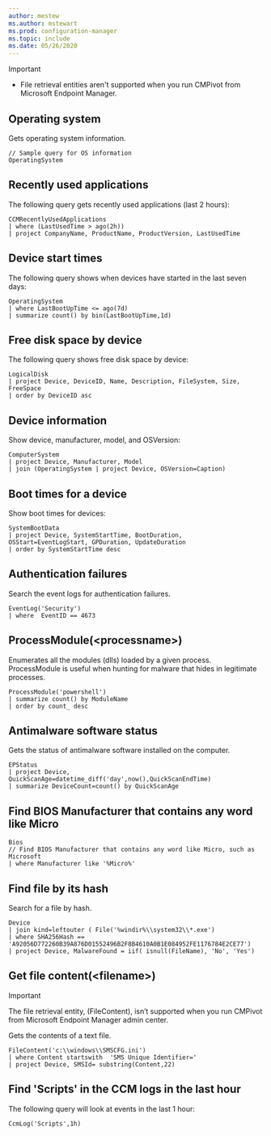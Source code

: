 ```yaml
---
author: mestew
ms.author: mstewart
ms.prod: configuration-manager
ms.topic: include
ms.date: 05/26/2020
---
```


<!--This file is shared by the CMPivot script samples articles for both Microsoft Endpoint Manager tenant attach and Configuration Manager-->

> [!Important]
> - File retrieval entities aren't supported when you run CMPivot from Microsoft Endpoint Manager.

## Operating system

Gets operating system information.

```kusto
// Sample query for OS information
OperatingSystem
```

## Recently used applications

The following query gets recently used applications (last 2 hours):

```kusto
CCMRecentlyUsedApplications
| where (LastUsedTime > ago(2h))
| project CompanyName, ProductName, ProductVersion, LastUsedTime
```

## Device start times

The following query shows when devices have started in the last seven days:

```kusto
OperatingSystem
| where LastBootUpTime <= ago(7d)
| summarize count() by bin(LastBootUpTime,1d)
```

## Free disk space by device

The following query shows free disk space by device:

```kusto
LogicalDisk
| project Device, DeviceID, Name, Description, FileSystem, Size, FreeSpace
| order by DeviceID asc
```

## Device information 

Show device, manufacturer, model, and OSVersion:

```kusto 
ComputerSystem
| project Device, Manufacturer, Model
| join (OperatingSystem | project Device, OSVersion=Caption)
```

## Boot times for a device

Show boot times for devices:

```kusto
SystemBootData
| project Device, SystemStartTime, BootDuration, OSStart=EventLogStart, GPDuration, UpdateDuration
| order by SystemStartTime desc
```

## Authentication failures

Search the event logs for authentication failures.

```kusto
EventLog('Security')
| where  EventID == 4673
```

## ProcessModule(\<processname>)  

Enumerates all the modules (dlls) loaded by a given process. ProcessModule is useful when hunting for malware that hides in legitimate processes.  

```kusto
ProcessModule('powershell')
| summarize count() by ModuleName
| order by count_ desc
```

## Antimalware software status

Gets the status of antimalware software installed on the computer.

```kusto
EPStatus
| project Device, QuickScanAge=datetime_diff('day',now(),QuickScanEndTime)
| summarize DeviceCount=count() by QuickScanAge
```

## Find BIOS Manufacturer that contains any word like Micro

```kusto
Bios
// Find BIOS Manufacturer that contains any word like Micro, such as Microsoft
| where Manufacturer like '%Micro%'
```

## Find file by its hash

Search for a file by hash.

```kusto
Device
| join kind=leftouter ( File('%windir%\\system32\\*.exe')
| where SHA256Hash == 'A92056D772260B39A876D01552496B2F8B4610A0B1E084952FE1176784E2CE77')
| project Device, MalwareFound = iif( isnull(FileName), 'No', 'Yes')
```

## <a name="bkmk_File"></a> Get file content(\<filename>)

> [!Important]
> The file retrieval entity, (FileContent), isn’t supported when you run CMPivot from Microsoft Endpoint Manager admin center.

Gets the contents of a text file.

```kusto
FileContent('c:\\windows\\SMSCFG.ini')
| where Content startswith  'SMS Unique Identifier='
| project Device, SMSId= substring(Content,22)
```

## Find 'Scripts' in the CCM logs in the last hour

The following query will look at events in the last 1 hour:

```kusto
CcmLog('Scripts',1h)
```